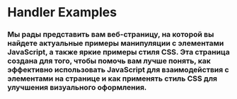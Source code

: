 # Handler Examples
### Мы рады представить вам веб-страницу, на которой вы найдете актуальные примеры манипуляции с элементами JavaScript, а также яркие примеры стиля CSS. Эта страница создана для того, чтобы помочь вам лучше понять, как эффективно использовать JavaScript для взаимодействия с элементами на странице и как применять стиль CSS для улучшения визуального оформления.
